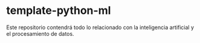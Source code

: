# template-python-ml
Este repositorio contendrá todo lo relacionado con la inteligencia artificial y el procesamiento de datos.
